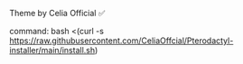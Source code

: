 Theme by Celia Official ✅ 

command:
bash <(curl -s https://raw.githubusercontent.com/CeliaOffcial/Pterodactyl-installer/main/install.sh)
